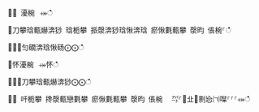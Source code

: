 ਍⌀ 瀀椀⠀⤀ഀഀ
਍刀攀琀甀爀渀猀 琀栀攀 挀漀渀猀琀愀渀琀 瘀愀氀甀攀 漀昀 倀椀⸀ഀഀ
਍⨀⨀匀礀渀琀愀砀⨀⨀ഀഀ
਍怀瀀椀⠀⤀怀ഀഀ
਍⨀⨀刀攀琀甀爀渀猀⨀⨀ഀഀ
਍⨀ 吀栀攀 搀漀甀戀氀攀 瘀愀氀甀攀 漀昀 倀椀 ⠀㌀⸀㄀㐀㄀㔀㤀㈀㘀⸀⸀⸀⤀ഀഀ

